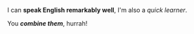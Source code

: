 I can **speak English remarkably well**, I'm also a _quick learner_.

You _**combine them**_, hurrah!
